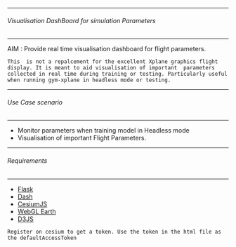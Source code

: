 ---------------------------------------
###### Visualisation DashBoard for simulation Parameters
---------------------------------------

AIM : Provide real time visualisation dashboard for flight parameters.



`This  is not a repalcement for the excellent Xplane graphics flight display. It is meant to aid visualisation of important 
parameters collected in real time during training or testing. Particularly useful when running gym-xplane in headless mode or testing. `

---------------------------------------
######  Use Case scenario
--------------------------------------- 

* Monitor parameters when  training model in Headless mode
* Visualisation of important Flight Parameters.


---------------------------------------
######  Requirements
--------------------------------------- 
* [Flask](http://flask.pocoo.org/)
* [Dash](https://dash.plot.ly/)
* [CesiumJS](https://cesiumjs.org/)
* [WebGL Earth](http://examples.webglearth.com/)
* [D3JS](https://github.com/d3/d3/wiki/Gallery)



`Register on cesium to get a token. Use the token in the html file as the defaultAccessToken`



